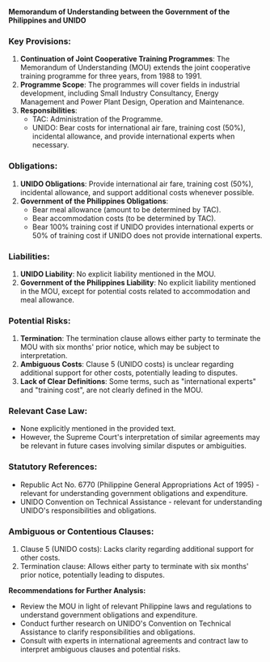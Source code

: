 **Memorandum of Understanding between the Government of the Philippines and UNIDO**

### Key Provisions:

1. **Continuation of Joint Cooperative Training Programmes**: The Memorandum of Understanding (MOU) extends the joint cooperative training programme for three years, from 1988 to 1991.
2. **Programme Scope**: The programmes will cover fields in industrial development, including Small Industry Consultancy, Energy Management and Power Plant Design, Operation and Maintenance.
3. **Responsibilities**:
	* TAC: Administration of the Programme.
	* UNIDO: Bear costs for international air fare, training cost (50%), incidental allowance, and provide international experts when necessary.

### Obligations:

1. **UNIDO Obligations**: Provide international air fare, training cost (50%), incidental allowance, and support additional costs whenever possible.
2. **Government of the Philippines Obligations**:
	* Bear meal allowance (amount to be determined by TAC).
	* Bear accommodation costs (to be determined by TAC).
	* Bear 100% training cost if UNIDO provides international experts or 50% of training cost if UNIDO does not provide international experts.

### Liabilities:

1. **UNIDO Liability**: No explicit liability mentioned in the MOU.
2. **Government of the Philippines Liability**: No explicit liability mentioned in the MOU, except for potential costs related to accommodation and meal allowance.

### Potential Risks:

1. **Termination**: The termination clause allows either party to terminate the MOU with six months' prior notice, which may be subject to interpretation.
2. **Ambiguous Costs**: Clause 5 (UNIDO costs) is unclear regarding additional support for other costs, potentially leading to disputes.
3. **Lack of Clear Definitions**: Some terms, such as "international experts" and "training cost", are not clearly defined in the MOU.

### Relevant Case Law:

* None explicitly mentioned in the provided text.
* However, the Supreme Court's interpretation of similar agreements may be relevant in future cases involving similar disputes or ambiguities.

### Statutory References:

* Republic Act No. 6770 (Philippine General Appropriations Act of 1995) - relevant for understanding government obligations and expenditure.
* UNIDO Convention on Technical Assistance - relevant for understanding UNIDO's responsibilities and obligations.

### Ambiguous or Contentious Clauses:

1. Clause 5 (UNIDO costs): Lacks clarity regarding additional support for other costs.
2. Termination clause: Allows either party to terminate with six months' prior notice, potentially leading to disputes.

**Recommendations for Further Analysis:**

* Review the MOU in light of relevant Philippine laws and regulations to understand government obligations and expenditure.
* Conduct further research on UNIDO's Convention on Technical Assistance to clarify responsibilities and obligations.
* Consult with experts in international agreements and contract law to interpret ambiguous clauses and potential risks.